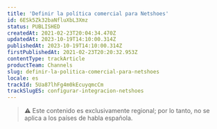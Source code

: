 ```yaml
---
title: 'Definir la política comercial para Netshoes'
id: 6ESk5Zk32baNfluXbL3Xmz
status: PUBLISHED
createdAt: 2021-02-23T20:04:34.470Z
updatedAt: 2023-10-19T14:10:00.314Z
publishedAt: 2023-10-19T14:10:00.314Z
firstPublishedAt: 2021-02-23T20:20:32.953Z
contentType: trackArticle
productTeam: Channels
slug: definir-la-politica-comercial-para-netshoes
locale: es
trackId: 5Ua87lhFg4m0kEcuyqmcCm
trackSlugES: configurar-integracion-netshoes
---
```


>⚠️ Este contenido es exclusivamente regional; 
> por lo tanto, no se aplica a los países de habla española.
